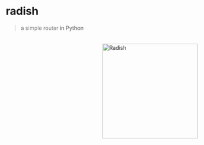 # radish
<img src="https://cdn.discordapp.com/attachments/857979752991031296/943161509524172840/radish1.svg" alt="Radish" style="width: 250px; margin-top: 50px;"  align="right"/>

> a simple router in Python
